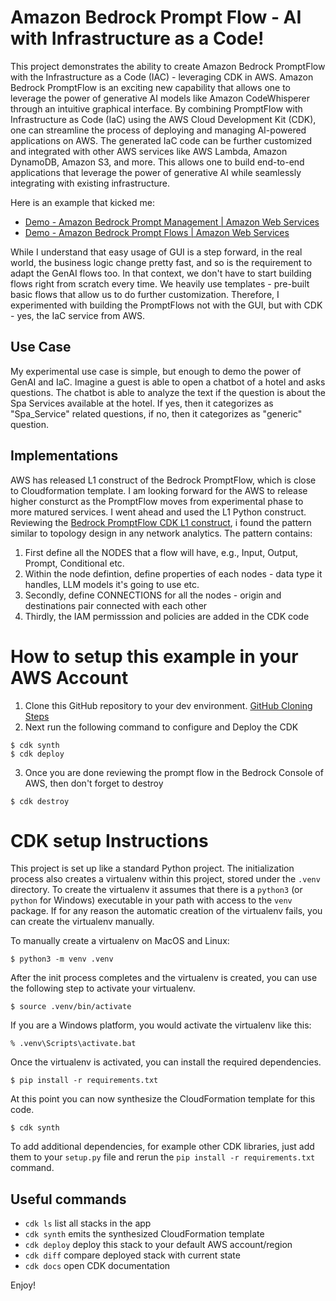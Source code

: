 # Amazon Bedrock Prompt Flow - AI with Infrastructure as a Code!
This project demonstrates the ability to create Amazon Bedrock PromptFlow with the Infrastructure as a Code (IAC) - leveraging CDK in AWS. Amazon Bedrock PromptFlow is an exciting new capability that allows one to leverage the power of generative AI models like Amazon CodeWhisperer through an intuitive graphical interface. By combining PromptFlow with Infrastructure as Code (IaC) using the AWS Cloud Development Kit (CDK), one can streamline the process of deploying and managing AI-powered applications on AWS. The generated IaC code can be further customized and integrated with other AWS services like AWS Lambda, Amazon DynamoDB, Amazon S3, and more. This allows one to build end-to-end applications that leverage the power of generative AI while seamlessly integrating with existing infrastructure.

Here is an example that kicked me:
* [Demo - Amazon Bedrock Prompt Management | Amazon Web Services](https://www.youtube.com/watch?v=CE_-zrMvcuk)
* [Demo - Amazon Bedrock Prompt Flows | Amazon Web Services](https://www.youtube.com/watch?v=_Bmk6peAHao)

While I understand that easy usage of GUI is a step forward, in the real world, the business logic change pretty fast, and so is the requirement to adapt the GenAI flows too. In that context, we don't have to start building flows right from scratch every time. We heavily use templates - pre-built basic flows that allow us to do further customization. Therefore, I experimented with building the PromptFlows not with the GUI, but with CDK - yes, the IaC service from AWS.

## Use Case
My experimental use case is simple, but enough to demo the power of GenAI and IaC. Imagine a guest is able to open a chatbot of a hotel and asks questions. The chatbot is able to analyze the text if the question is about the Spa Services available at the hotel. If yes, then it categorizes as "Spa_Service" related questions, if no, then it categorizes as "generic" question.

## Implementations
AWS has released L1 construct of the Bedrock PromptFlow, which is close to Cloudformation template. I am looking forward for the AWS to release higher consturct as the PromptFlow moves from experimental phase to more matured services. I went ahead and used the L1 Python construct. Reviewing the [Bedrock PromptFlow CDK L1 construct](https://docs.aws.amazon.com/cdk/api/v2/python/aws_cdk.aws_bedrock/CfnFlow.html), i found the pattern similar to topology design in any network analytics. The pattern contains:
1. First define all the NODES that a flow will have, e.g., Input, Output, Prompt, Conditional etc.
2. Within the node defintion, define properties of each nodes - data type it handles, LLM models it's going to use etc.
3. Secondly, define CONNECTIONS for all the nodes - origin and destinations pair connected with each other
4. Thirdly, the IAM permisssion and policies are added in the CDK code

# How to setup this example in your AWS Account
1. Clone this GitHub repository to your dev environment. [GitHub Cloning Steps](https://www.youtube.com/watch?v=Nl0J_tcnhQ4&t=134s)
2. Next run the following command to configure and Deploy the CDK
```
$ cdk synth
$ cdk deploy
```
3. Once you are done reviewing the prompt flow in the Bedrock Console of AWS, then don't forget to destroy
```
$ cdk destroy
```

# CDK setup Instructions
This project is set up like a standard Python project.  The initialization
process also creates a virtualenv within this project, stored under the `.venv`
directory.  To create the virtualenv it assumes that there is a `python3`
(or `python` for Windows) executable in your path with access to the `venv`
package. If for any reason the automatic creation of the virtualenv fails,
you can create the virtualenv manually.

To manually create a virtualenv on MacOS and Linux:

```
$ python3 -m venv .venv
```

After the init process completes and the virtualenv is created, you can use the following
step to activate your virtualenv.

```
$ source .venv/bin/activate
```

If you are a Windows platform, you would activate the virtualenv like this:

```
% .venv\Scripts\activate.bat
```

Once the virtualenv is activated, you can install the required dependencies.

```
$ pip install -r requirements.txt
```

At this point you can now synthesize the CloudFormation template for this code.

```
$ cdk synth
```

To add additional dependencies, for example other CDK libraries, just add
them to your `setup.py` file and rerun the `pip install -r requirements.txt`
command.

## Useful commands

 * `cdk ls`          list all stacks in the app
 * `cdk synth`       emits the synthesized CloudFormation template
 * `cdk deploy`      deploy this stack to your default AWS account/region
 * `cdk diff`        compare deployed stack with current state
 * `cdk docs`        open CDK documentation

Enjoy!
